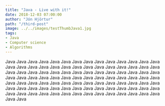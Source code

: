 ```yaml
---
title: "Java - Live with it!"
date: 2018-12-03 07:00:00
author: "Jón Hjörtur"
path: "/third-post"
image: ../../images/testThumbJava1.jpg
tags:
- Java
- Computer science
- Algorithms
---
```


Java Java Java Java Java Java Java Java Java Java Java Java Java Java Java Java Java Java Java Java Java Java Java Java Java Java Java Java Java Java Java Java Java Java Java Java Java Java Java Java Java Java Java Java Java Java Java Java Java Java 
Java Java Java Java Java Java Java Java Java Java Java Java Java Java Java Java Java Java Java Java Java Java Java Java Java Java Java Java Java Java Java Java Java Java Java Java Java Java Java Java Java Java Java Java Java Java Java Java Java Java

